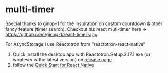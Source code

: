 ﻿# multi-timer

Special thanks to ginop-1 for the inspiration on custom countdown & other fancy feature (timer search).
Checkout his react muti-timer here -> https://github.com/ginop-1/react-timer-app

For AsyncStorage I use Reactotron from "reactotron-react-native"

1. Quick install the desktop app with Reactotron.Setup.2.17.1.exe (or whatever is the latest version) on [release page](https://github.com/infinitered/reactotron/releases)
2. follow the [Quick Start for React Native](https://github.com/infinitered/reactotron/blob/master/docs/quick-start-react-native.md)

